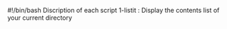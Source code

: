 #!/bin/bash
Discription of each script
1-listit : Display the contents list of your current directory
